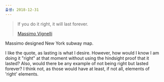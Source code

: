 ```yaml
---
출생: 2018-12-31
---
```


> If you do it right, it will last forever.
> 
> [Massimo Vignelli](https://eyeondesign.aiga.org/massimo-vignelli-design-quote-if-you-do-it-right-it-will-last-forever/)

Massimo designed New York subway map.

I like the quote, as lasting is what I desire. However, how would I know I am doing it "right" at that moment without using the hindsight proof that it lasted? Also, would there be any example of not being right but lasted forever? I think not, as those would have at least, if not all, elements of 'right' elements. 

